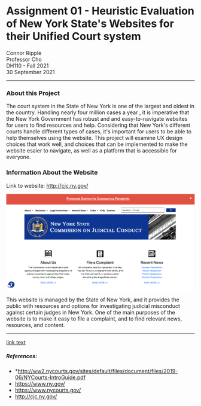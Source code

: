 # Assignment 01 - Heuristic Evaluation of New York State's Websites for their Unified Court system

Connor Ripple <br>
Professor Cho <br>
DH110 - Fall 2021 <br>
30 September 2021 <br>

---

### About this Project

The court system in the State of New York is one of the largest and oldest in the country. Handling nearly four million cases a year <a name="*"></a>, it is imperative that the New York Government has robust and and easy-to-navigate websites for users to find resources and help. Considering that New York's different courts handle different types of cases, it's important for users to be able to help themselves using the website. This project will examine UX design choices that work well, and choices that can be implemented to make the website esaier to navigate, as well as a platform that is accessible for everyone. 


### Information About the Website
Link to website: http://cjc.ny.gov/

![Screenshot of the New York State Commission on Judicial Conduct Website, taken September 28, 2021](https://github.com/cjripple/DH110-SEM1F/blob/83fe447f7b0019056d2e3644e98f12da8e2c5be5/assignment01/cjc-screenshot.png)

This website is managed by the State of New York, and it provides the public with resources and options for investigating judicial misconduct against certain judges in New York. One of the main purposes of the website is to make it easy to file a complaint, and to find relevant news, resources, and content. 



---
[link text](#*)
##### References: 
* *http://ww2.nycourts.gov/sites/default/files/document/files/2019-06/NYCourts-IntroGuide.pdf <br> 
* https://www.ny.gov/ <br> 
* https://www.nycourts.gov/ <br> 
* http://cjc.ny.gov/
